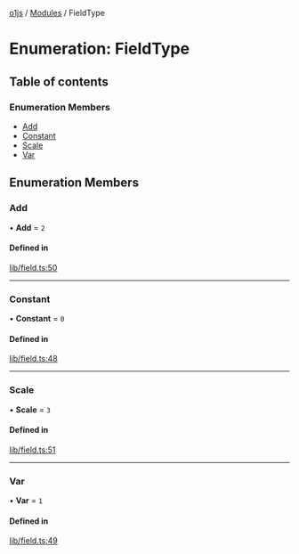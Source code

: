 [o1js](../README.md) / [Modules](../modules.md) / FieldType

# Enumeration: FieldType

## Table of contents

### Enumeration Members

- [Add](FieldType.md#add)
- [Constant](FieldType.md#constant)
- [Scale](FieldType.md#scale)
- [Var](FieldType.md#var)

## Enumeration Members

### Add

• **Add** = ``2``

#### Defined in

[lib/field.ts:50](https://github.com/o1-labs/o1js/blob/659a59e/src/lib/field.ts#L50)

___

### Constant

• **Constant** = ``0``

#### Defined in

[lib/field.ts:48](https://github.com/o1-labs/o1js/blob/659a59e/src/lib/field.ts#L48)

___

### Scale

• **Scale** = ``3``

#### Defined in

[lib/field.ts:51](https://github.com/o1-labs/o1js/blob/659a59e/src/lib/field.ts#L51)

___

### Var

• **Var** = ``1``

#### Defined in

[lib/field.ts:49](https://github.com/o1-labs/o1js/blob/659a59e/src/lib/field.ts#L49)
